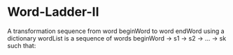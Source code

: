 # Word-Ladder-II
A transformation sequence from word beginWord to word endWord using a dictionary wordList is a sequence of words beginWord -> s1 -> s2 -> ... -> sk such that:

